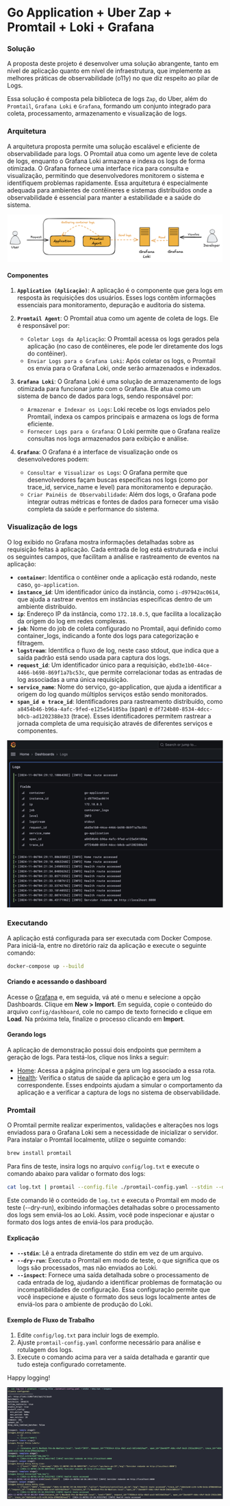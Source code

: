 # Go Application + Uber Zap + Promtail + Loki + Grafana


### Solução
A proposta deste projeto é desenvolver uma solução abrangente, tanto em nível de aplicação quanto em nível de infraestrutura, que implemente as melhores práticas de observabilidade (o11y) no que diz respeito ao pilar de Logs.

Essa solução é composta pela biblioteca de logs `Zap`, do Uber, além do `Promtail`, `Grafana Loki` e `Grafana`, formando um conjunto integrado para coleta, processamento, armazenamento e visualização de logs.

### Arquitetura
A arquitetura proposta permite uma solução escalável e eficiente de observabilidade para logs. 
O Promtail atua como um agente leve de coleta de logs, enquanto o Grafana Loki armazena e indexa os logs de forma otimizada. 
O Grafana fornece uma interface rica para consulta e visualização, permitindo que desenvolvedores monitorem o sistema e identifiquem problemas rapidamente. 
Essa arquitetura é especialmente adequada para ambientes de contêineres e sistemas distribuídos onde a observabilidade é essencial para manter a estabilidade e a saúde do sistema.

![Architecture](documentation/images/architecture.png)

#### Componentes
1. **`Application (Aplicação)`**: A aplicação é o componente que gera logs em resposta às requisições dos usuários. Esses logs contêm informações essenciais para monitoramento, depuração e auditoria do sistema.

2. **`Promtail Agent`**: O Promtail atua como um agente de coleta de logs. Ele é responsável por:
   - `Coletar Logs da Aplicação`: O Promtail acessa os logs gerados pela aplicação (no caso de contêineres, ele pode ler diretamente dos logs do contêiner).
   - `Enviar Logs para o Grafana Loki`: Após coletar os logs, o Promtail os envia para o Grafana Loki, onde serão armazenados e indexados.

3. **`Grafana Loki`**: O Grafana Loki é uma solução de armazenamento de logs otimizada para funcionar junto com o Grafana. Ele atua como um sistema de banco de dados para logs, sendo responsável por:
   - `Armazenar e Indexar os Logs`: Loki recebe os logs enviados pelo Promtail, indexa os campos principais e armazena os logs de forma eficiente.
   - `Fornecer Logs para o Grafana`: O Loki permite que o Grafana realize consultas nos logs armazenados para exibição e análise.

4. **`Grafana`**: O Grafana é a interface de visualização onde os desenvolvedores podem:
   - `Consultar e Visualizar os Logs`: O Grafana permite que desenvolvedores façam buscas específicas nos logs (como por trace_id, service_name e level) para monitoramento e depuração.
   - `Criar Painéis de Observabilidade`: Além dos logs, o Grafana pode integrar outras métricas e fontes de dados para fornecer uma visão completa da saúde e performance do sistema.

### Visualização de logs
O log exibido no Grafana mostra informações detalhadas sobre as requisição feitas à aplicação. 
Cada entrada de log está estruturada e inclui os seguintes campos, que facilitam a análise e rastreamento de eventos na aplicação:

- **`container`**: Identifica o contêiner onde a aplicação está rodando, neste caso, `go-application`.
- **`instance_id`**: Um identificador único da instância, como `i-d97942ac0614`, que ajuda a rastrear eventos em instâncias específicas dentro de um ambiente distribuído.
- **`ip`**: Endereço IP da instância, como `172.18.0.5`, que facilita a localização da origem do log em redes complexas.
- **`job`**: Nome do job de coleta configurado no Promtail, aqui definido como container_logs, indicando a fonte dos logs para categorização e filtragem.
- **`logstream`**: Identifica o fluxo de log, neste caso stdout, que indica que a saída padrão está sendo usada para captura dos logs.
- **`request_id`**: Um identificador único para a requisição, `ebd3e1b0-44ce-4466-b698-869f1a7bc53c`, que permite correlacionar todas as entradas de log associadas a uma única requisição.
- **`service_name`**: Nome do serviço, go-application, que ajuda a identificar a origem do log quando múltiplos serviços estão sendo monitorados.
- **`span_id e trace_id`**: Identificadores para rastreamento distribuído, como `a8454b46-b96a-4afc-9fed-e125e54185ba` (span) e `df724b80-8534-4dcc-b0cb-ad1202388e33` (trace). Esses identificadores permitem rastrear a jornada completa de uma requisição através de diferentes serviços e componentes.

![Dashboard](documentation/images/dashboard.png)

### Executando
A aplicação está configurada para ser executada com Docker Compose. Para iniciá-la, entre no diretório raiz da aplicação e execute o seguinte comando:

```bash
docker-compose up --build
```

#### Criando e acessando o dashboard
Acesse o [Grafana](http://localhost:3000) e, em seguida, vá até o menu e selecione a opção Dashboards.
Clique em  **New > Import**. Em seguida, copie o conteúdo do arquivo `config/dashboard`, cole no campo de texto fornecido e clique em **Load**. 
Na próxima tela, finalize o processo clicando em **Import**.

#### Gerando logs
A aplicação de demonstração possui dois endpoints que permitem a geração de logs. Para testá-los, clique nos links a seguir:

- [Home](http://localhost:8080): Acessa a página principal e gera um log associado a essa rota.
- [Health](http://localhost:8080/health): Verifica o status de saúde da aplicação e gera um log correspondente.
Esses endpoints ajudam a simular o comportamento da aplicação e a verificar a captura de logs no sistema de observabilidade.

### Promtail
O Promtail permite realizar experimentos, validações e alterações nos logs enviadoss para o Grafana Loki sem a 
necessidade de inicializar o servidor. Para instalar o Promtail localmente, utilize o seguinte comando:

```bash
brew install promtail
```

Para fins de teste, insira logs no arquivo `config/log.txt` e execute o comando abaixo para validar o formato dos logs:

```bash
cat log.txt | promtail --config.file ./promtail-config.yaml --stdin --dry-run --inspect
```

Este comando lê o conteúdo de `log.txt` e executa o Promtail em modo de teste (--dry-run), exibindo informações detalhadas sobre o processamento dos logs sem enviá-los ao Loki. Assim, você pode inspecionar e ajustar o formato dos logs antes de enviá-los para produção.

#### Explicação
- **`--stdin`**: Lê a entrada diretamente do stdin em vez de um arquivo.
- **`--dry-run`**: Executa o Promtail em modo de teste, o que significa que os logs são processados, mas não enviados ao Loki.
- **`--inspect`**: Fornece uma saída detalhada sobre o processamento de cada entrada de log, ajudando a identificar problemas de formatação ou incompatibilidades de configuração.
  Essa configuração permite que você inspecione e ajuste o formato dos seus logs localmente antes de enviá-los para o ambiente de produção do Loki.

#### Exemplo de Fluxo de Trabalho
1. Edite `config/log.txt` para incluir logs de exemplo.
2. Ajuste `promtail-config.yaml` conforme necessário para análise e rotulagem dos logs.
3. Execute o comando acima para ver a saída detalhada e garantir que tudo esteja configurado corretamente.

Happy logging!

![Dry Run](documentation/images/dry-run.png)